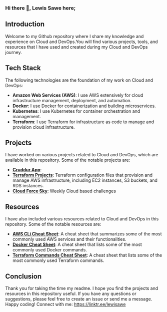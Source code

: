 ### Hi there 👋, Lewis Sawe here;

## Introduction

Welcome to my Github repository where I share my knowledge and experience on Cloud and DevOps.You will find various projects, tools, and resources that I have used and created during my Cloud and DevOps journey.

## Tech Stack

The following technologies are the foundation of my work on Cloud and DevOps:

- **Amazon Web Services (AWS)**: I use AWS extensively for cloud infrastructure management, deployment, and automation.
- **Docker**: I use Docker for containerization and building microservices.
- **Kubernetes**: I use Kubernetes for container orchestration and management.
- **Terraform**: I use Terraform for infrastructure as code to manage and provision cloud infrastructure.

## Projects

I have worked on various projects related to Cloud and DevOps, which are available in this repository. Some of the notable projects are:

- **[Cruddur App](https://github.com/lewisawe/aws-bootcamp-cruddur-2023)**: 
- **[Terraform Projects](https://github.com/lewisawe/Terraform_Projects)**: Terraform configuration files that provision and manage AWS infrastructure, including EC2 instances, S3 buckets, and RDS instances.
- **[Cloud Force Sky](https://github.com/lewisawe/CloudForce)**: Weekly Cloud based challenges

## Resources

I have also included various resources related to Cloud and DevOps in this repository. Some of the notable resources are:

- **[AWS CLi Cheat Sheet](https://github.com/aws/aws-cli)**: A cheat sheet that summarizes some of the most commonly used AWS services and their functionalities.
- **[Docker Cheat Sheet](https://docs.docker.com/get-started/docker_cheatsheet.pdf)**: A cheat sheet that lists some of the most commonly used Docker commands.
- **[Terraform Commands Cheat Sheet](https://github.com/scraly/terraform-cheat-sheet/blob/master/terraform-cheat-sheet.pdf)**: A cheat sheet that lists some of the most commonly used Terraform commands.


## Conclusion

Thank you for taking the time my readme. I hope you find the projects and resources in this repository useful. If you have any questions or suggestions, please feel free to create an issue or send me a message. Happy coding!
Connect with me: https://linktr.ee/lewisawe

